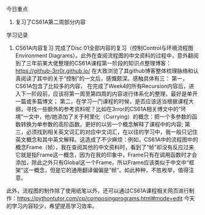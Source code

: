 今日重点
1. 复习了CS61A第二周部分内容

学习记录
1. CS61A内容复习
完成了Disc 01全部内容的复习（控制Control与环境流程图Environment Diagrams）。此外在查阅流程图的中文资料的过程中，意外翻阅到了三年前某大佬整理的CS61A课程第一阶段的知识点整理博客：https://github-3rr0r.github.io/ 
在大致浏览了其github博客整体梳理脉络和认真阅读了其中的关于“控制”的一文后，感慨颇深。感触具体有三：
第一，CS61A包含了比较多的内容， 在完成了Week4的所有Recursion内容后，进入下一阶段前，应该将第一周至第四周的内容进行体系化的整理，最好是单开一篇或多篇博文；
第二，在学习一门课程的时候，是否应该适当根据课程大纲，寻找一些额外的参考资料呢？比如在3rror的CS61A相关博文中的“环境”一文中，他/她添加了关于柯里化（Currying）的概念：把一个多参数的函数转换为单参数的高阶函数。更好的以另一个概念解释了课程中的内容;
第三，必须找到相关英文词汇的对应中文词汇，在以往的学习中，我一般只记住英文概念和其中英文解释。这造成了不少麻烦：例如，CS61A中的流程图中的概念Frame（帧），我在查阅其他的中文资料时，看到了“帧”却没有反应过来它就是指Frame这一概念，因为在我的印象中，Frame只有在调用函数时才会添加，除此之外只有Global这一个Frame，所以Frame应该类似于中文中“框架”这一概念，但是它的通用翻译偏偏是“帧”。如此种种，不胜枚举，值得注意。

此外，流程图的制作除了使用纸笔以外，还可以通过CS61A课程相关网页进行制作：https://pythontutor.com/cp/composingprograms.html#mode=edit
今天的学习内容较少，希望提高学习效率。